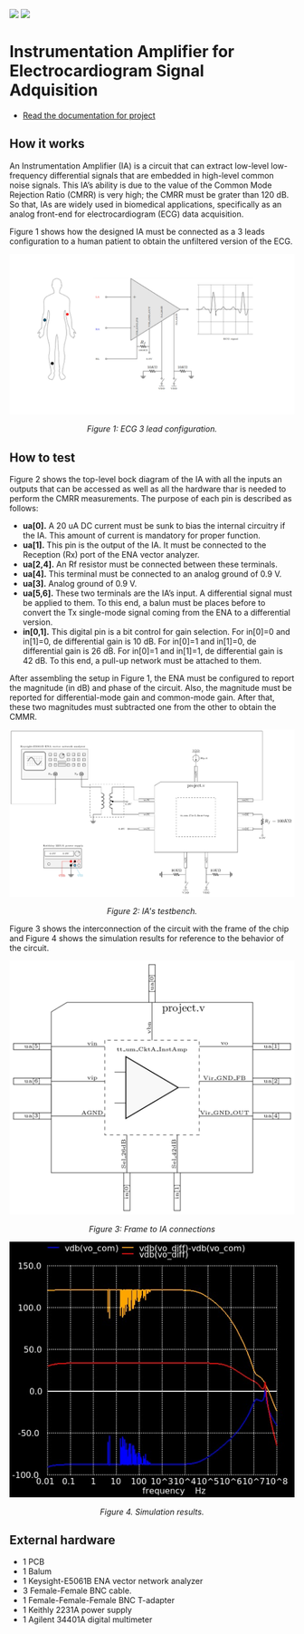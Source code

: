 ![](../../workflows/gds/badge.svg) ![](../../workflows/docs/badge.svg)

# Instrumentation Amplifier for Electrocardiogram Signal Adquisition
- [Read the documentation for project](docs/info.md)

## How it works
An Instrumentation Amplifier (IA) is a circuit that can extract low-level low-frequency differential signals that are embedded in high-level common noise signals. This IA’s ability is due to the value of the Common Mode Rejection Ratio (CMRR) is very high; the CMRR must be grater than 120 dB.  So that, IAs are widely used in biomedical applications, specifically as an analog front-end for electrocardiogram (ECG) data acquisition.

Figure 1 shows how the designed IA must be connected as a 3 leads configuration to a human patient to obtain the unfiltered version of the ECG.

<p align="center">
  <img src="docs/latin3_tt_um_CktA_Bien_page-0001.jpg" alt="Figure 1: ECG 3 lead configuration.">
</p>
<p align="center">
  <em>Figure 1: ECG 3 lead configuration.</em>
</p>

## How to test
Figure 2 shows the top-level bock diagram of the IA with all the inputs an outputs that can be accessed as well as all the hardware thar is needed to perform the CMRR measurements. The purpose of each pin is described as follows:

- **ua[0].** A 20 uA DC current must be sunk to bias the internal circuitry if the IA. This amount of current is mandatory for proper function.
- **ua[1].** This pin is the output of the IA. It must be connected to the Reception (Rx) port of the ENA vector analyzer.
- **ua[2,4].** An Rf resistor must be connected between these terminals.
- **ua[4].** This terminal must be connected to an analog ground of 0.9 V.
- **ua[3].** Analog ground of 0.9 V.
- **ua[5,6].** These two terminals are the IA’s input. A differential signal must be applied to them. To this end, a balun must be places before to convert the Tx single-mode signal coming from the ENA to a differential version.
- **in[0,1].** This digital pin is a bit control for gain selection. For in[0]=0 and in[1]=0, de differential gain is 10 dB. For in[0]=1 and in[1]=0, de differential gain is 26 dB. For in[0]=1 and in[1]=1, de differential gain is 42 dB. To this end, a pull-up network must be attached to them.

After assembling the setup in Figure 1, the ENA must be configured to report the magnitude (in dB) and phase of the circuit. Also, the magnitude must be reported for differential-mode gain and common-mode gain. After that, these two magnitudes must subtracted one from the other to obtain the CMMR.

<p align="center">
  <img src="docs/latin2_tt_um_CktA_page-0001.jpg" alt="Figure 2: IA's testbench.">
</p>
<p align="center">
  <em>Figure 2: IA's testbench.</em>
</p>


Figure 3 shows the interconnection of the circuit with the frame of the chip and Figure 4 shows the simulation results for reference to the behavior of the circuit.

<p align="center">
  <img src="docs/latin_tt_um_CktA_page-0001.jpg" alt="Figure 3: Frame to IA connections">
</p>
<p align="center">
  <em>Figure 3: Frame to IA connections</em>
</p>

<p align="center">
  <img src="docs/tt_um_CktA_InstAmp.jpg" alt="Figure 4. Simulation results.">
</p>
<p align="center">
  <em>Figure 4. Simulation results.</em>
</p>



## External hardware
- 1 PCB
- 1 Balum
- 1 Keysight-E5061B ENA vector network analyzer
- 3 Female-Female BNC cable.
- 1 Female-Female-Female BNC T-adapter
- 1 Keithly 2231A power supply
- 1 Agilent 34401A digital multimeter 
